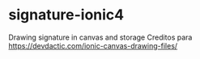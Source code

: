 # signature-ionic4
Drawing signature in canvas and storage
Creditos para https://devdactic.com/ionic-canvas-drawing-files/
